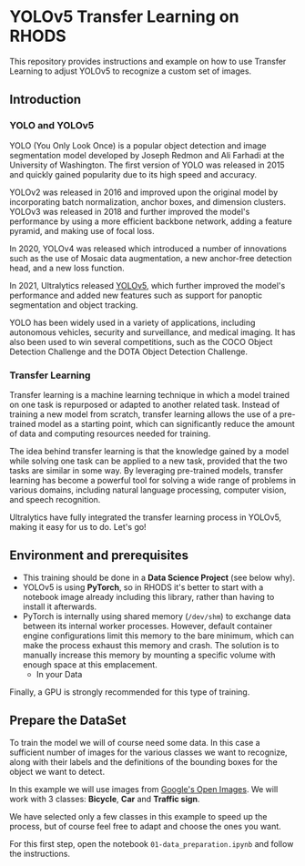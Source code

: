 # YOLOv5 Transfer Learning on RHODS

This repository provides instructions and example on how to use Transfer Learning to adjust YOLOv5 to recognize a custom set of images.

## Introduction

### YOLO and YOLOv5

YOLO (You Only Look Once) is a popular object detection and image segmentation model developed by Joseph Redmon and Ali Farhadi at the University of Washington. The first version of YOLO was released in 2015 and quickly gained popularity due to its high speed and accuracy.

YOLOv2 was released in 2016 and improved upon the original model by incorporating batch normalization, anchor boxes, and dimension clusters. YOLOv3 was released in 2018 and further improved the model's performance by using a more efficient backbone network, adding a feature pyramid, and making use of focal loss.

In 2020, YOLOv4 was released which introduced a number of innovations such as the use of Mosaic data augmentation, a new anchor-free detection head, and a new loss function.

In 2021, Ultralytics released [YOLOv5](https://github.com/ultralytics/yolov5/), which further improved the model's performance and added new features such as support for panoptic segmentation and object tracking.

YOLO has been widely used in a variety of applications, including autonomous vehicles, security and surveillance, and medical imaging. It has also been used to win several competitions, such as the COCO Object Detection Challenge and the DOTA Object Detection Challenge.

### Transfer Learning

Transfer learning is a machine learning technique in which a model trained on one task is repurposed or adapted to another related task. Instead of training a new model from scratch, transfer learning allows the use of a pre-trained model as a starting point, which can significantly reduce the amount of data and computing resources needed for training.

The idea behind transfer learning is that the knowledge gained by a model while solving one task can be applied to a new task, provided that the two tasks are similar in some way. By leveraging pre-trained models, transfer learning has become a powerful tool for solving a wide range of problems in various domains, including natural language processing, computer vision, and speech recognition.

Ultralytics have fully integrated the transfer learning process in YOLOv5, making it easy for us to do. Let's go!

## Environment and prerequisites

- This training should be done in a **Data Science Project** (see below why).
- YOLOv5 is using **PyTorch**, so in RHODS it's better to start with a notebook image already including this library, rather than having to install it afterwards.
- PyTorch is internally using shared memory (`/dev/shm`) to exchange data between its internal worker processes. However, default container engine configurations limit this memory to the bare minimum, which can make the process exhaust this memory and crash. The solution is to manually increase this memory by mounting a specific volume with enough space at this emplacement.
  - In your Data

Finally, a GPU is strongly recommended for this type of training.

## Prepare the DataSet

To train the model we will of course need some data. In this case a sufficient number of images for the various classes we want to recognize, along with their labels and the definitions of the bounding boxes for the object we want to detect.

In this example we will use images from [Google's Open Images](https://storage.googleapis.com/openimages/web/index.html). We will work with 3 classes: **Bicycle**, **Car** and **Traffic sign**.

We have selected only a few classes in this example to speed up the process, but of course feel free to adapt and choose the ones you want.

For this first step, open the notebook `01-data_preparation.ipynb` and follow the instructions.

